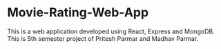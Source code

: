 # Movie-Rating-Web-App
This is a web application developed using React, Express and MongoDB. This is 5th semester project of Pritesh Parmar and Madhav Parmar. 
